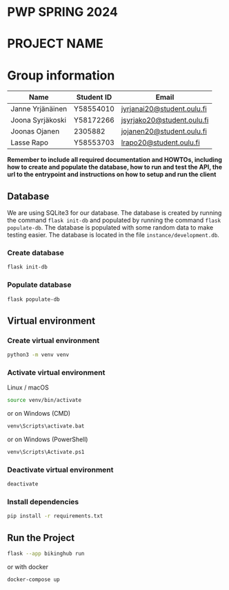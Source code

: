 # PWP SPRING 2024

# PROJECT NAME

# Group information

| Name             | Student ID | Email                      |
| ---------------- | ---------- | -------------------------- |
| Janne Yrjänäinen | Y58554010  | jyrjanai20@student.oulu.fi |
| Joona Syrjäkoski | Y58172266  | jsyrjako20@student.oulu.fi |
| Joonas Ojanen    | 2305882    | jojanen20@student.oulu.fi  |
| Lasse Rapo       | Y58553703  | lrapo20@student.oulu.fi    |

**Remember to include all required documentation and HOWTOs, including how to create and populate the database, how to run and test the API, the url to the entrypoint and instructions on how to setup and run the client**


## Database
We are using SQLite3 for our database. The database is created by running the command `flask init-db` and populated by running the command `flask populate-db`. The database is populated with some random data to make testing easier. The database is located in the file `instance/development.db`.

### Create database

```bash
flask init-db
```

### Populate database

```bash
flask populate-db
```


## Virtual environment
### Create virtual environment

```bash
python3 -m venv venv
```

### Activate virtual environment

Linux / macOS
```bash
source venv/bin/activate
```
or on Windows (CMD)
```bash
venv\Scripts\activate.bat
```
or on Windows (PowerShell)
```bash
venv\Scripts\Activate.ps1
```

### Deactivate virtual environment

```bash
deactivate
```

### Install dependencies

```bash
pip install -r requirements.txt
```


## Run the Project

```bash
flask --app bikinghub run
```

or with docker

```bash
docker-compose up
```

